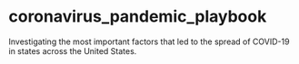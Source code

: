 # coronavirus_pandemic_playbook
Investigating the most important factors that led to the spread of COVID-19 in states across the United States.
